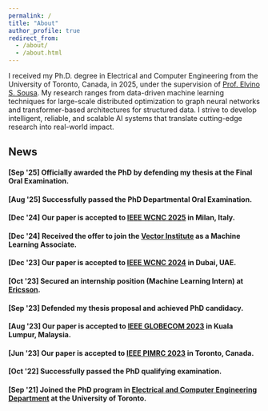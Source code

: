 ```yaml
---
permalink: /
title: "About"
author_profile: true
redirect_from: 
  - /about/
  - /about.html
---
```


I received my Ph.D. degree in Electrical and Computer Engineering from the University of Toronto, Canada, in 2025, under the supervision of [Prof. Elvino S. Sousa](https://www.ece.utoronto.ca/people/sousa-e-s/). My research ranges from data-driven machine learning techniques for large-scale distributed optimization to graph neural networks and transformer-based architectures for structured data. I strive to develop intelligent, reliable, and scalable AI systems that translate cutting-edge research into real-world impact.

## News

#### [Sep '25] Officially awarded the PhD by defending my thesis at the Final Oral Examination.  
#### [Aug '25] Successfully passed the PhD Departmental Oral Examination.  
#### [Dec '24] Our paper is accepted to [IEEE WCNC 2025](https://wcnc2025.ieee-wcnc.org/) in Milan, Italy.  
#### [Dec '24] Received the offer to join the [Vector Institute](https://vectorinstitute.ai/) as a Machine Learning Associate.   
#### [Dec '23] Our paper is accepted to [IEEE WCNC 2024](https://wcnc2024.ieee-wcnc.org/) in Dubai, UAE.   
#### [Oct '23] Secured an internship position (Machine Learning Intern) at [Ericsson](https://www.ericsson.com/en).   
#### [Sep '23] Defended my thesis proposal and achieved PhD candidacy.   
#### [Aug '23] Our paper is accepted to [IEEE GLOBECOM 2023](https://globecom2023.ieee-globecom.org/) in Kuala Lumpur, Malaysia.   
#### [Jun '23] Our paper is accepted to [IEEE PIMRC 2023](https://pimrc2023.ieee-pimrc.org/) in Toronto, Canada.   
#### [Oct '22] Successfully passed the PhD qualifying examination.   
#### [Sep '21] Joined the PhD program in [Electrical and Computer Engineering Department](https://www.ece.utoronto.ca/) at the University of Toronto.  

